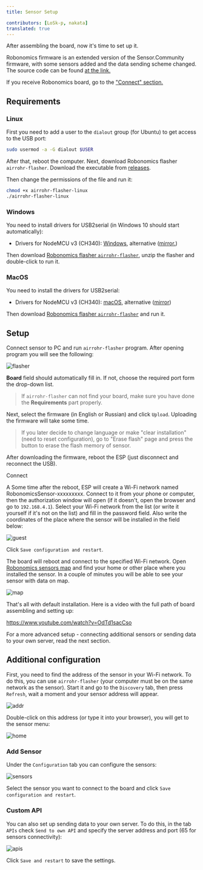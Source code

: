 ```yaml
---
title: Sensor Setup

contributors: [LoSk-p, nakata]
translated: true
---
```


After assembling the board, now it's time to set up it.

Robonomics firmware is an extended version of the Sensor.Community firmware, with some sensors added and the data sending scheme changed. The source code can be found [at the link.](https://github.com/LoSk-p/sensors-software/tree/master/airrohr-firmware) 

If you receive Robonomics board, go to the ["Connect" section.](#robonomics-board)

## Requirements 

### Linux

First you need to add a user to the `dialout` group (for Ubuntu) to get access to the USB port:

```bash
sudo usermod -a -G dialout $USER
```

After that, reboot the computer. 
Next, download Robonomics  flasher `airrohr-flasher`. Download the executable from [releases](https://github.com/airalab/sensors-connectivity/releases). 

Then change the permissions of the file and run it:

```bash
chmod +x airrohr-flasher-linux
./airrohr-flasher-linux
```

### Windows

You need to install drivers for USB2serial (in Windows 10 should start automatically):

* Drivers for NodeMCU v3 (CH340): [Windows](http://www.wch.cn/downloads/file/5.html), alternative ([mirror.](https://d.inf.re/luftdaten/CH341SER.ZIP))

Then download [Robonomics  flasher `airrohr-flasher`](https://github.com/airalab/sensors-connectivity/releases), unzip the flasher and double-click to run it.

### MacOS

You need to install the drivers for USB2serial:
* Drivers for NodeMCU v3 (CH340): [macOS](http://www.wch.cn/downloads/file/178.html), alternative ([mirror](https://d.inf.re/luftdaten/CH341SER_MAC.ZIP))

Then download [Robonomics  flasher `airrohr-flasher`](https://github.com/airalab/sensors-connectivity/releases) and run it.

## Setup

Connect sensor to PC and run `airrohr-flasher` program. After opening program you will see the following:

![flasher](../images/sensors-connectivity/flasher.jpg)

**Board** field should automatically fill in. If not, choose the required port form the drop-down list.
 > If `airrohr-flasher` can not find your board, make sure you have done the **Requirements** part properly.

Next, select the firmware (in English or Russian) and click `Upload`. Uploading the firmware will take some time.

> If you later decide to change language or make "clear installation"(need to reset configuration), go to "Erase flash" page and press the button to erase the 
> flash memory of sensor. 

After downloading the firmware, reboot the ESP (just disconnect and reconnect the USB).

<robo-wiki-title :type="3" anchor="robonomics-board"> 
Connect
</robo-wiki-title>

A Some time after the reboot, ESP will create a Wi-Fi network named RobonomicsSensor-xxxxxxxxx. 
Connect to it from your phone or computer, then the authorization window will open (if it doesn't, open the browser and go to `192.168.4.1`). 
Select your Wi-Fi network from the list (or write it yourself if it's not on the list) and fill in the password field. Also write the coordinates of the place where the sensor will be installed in the field below:

![guest](../images/sensors-connectivity/guest.jpg)

Click `Save configuration and restart`.

The board will reboot and connect to the specified Wi-Fi network. Open [Robonomics sensors map](https://sensors.robonomics.network/#/) and find your home or other place where you installed the sensor. In a couple of minutes you will be able to see your sensor with data on map.

![map](../images/sensors-connectivity/14_map.jpg)

That's all with default installation. Here is a video with the full path of board assembling and setting up:

https://www.youtube.com/watch?v=OdTd1sacCso

For a more advanced setup - connecting additional sensors or sending data to your own server, read the next section.


## Additional configuration

First, you need to find the address of the sensor in your Wi-Fi network. To do this, you can use `airrohr-flasher` 
(your computer must be on the same network as the sensor). Start it and go to the `Discovery` tab, then press `Refresh`, 
wait a moment and your sensor address will appear.


![addr](../images/sensors-connectivity/disc_flaser.jpg)


Double-click on this address (or type it into your browser), you will get to the sensor menu:

![home](../images/sensors-connectivity/home.png)

### Add Sensor 

Under the `Configuration` tab you can configure the sensors:

![sensors](../images/sensors-connectivity/sensors.png)

Select the sensor you want to connect to the board and click `Save configuration and restart`.

### Custom API
You can also set up sending data to your own server. To do this, in the tab `APIs` check `Send to own API` and specify the server address and port (65 for sensors connectivity):

![apis](../images/sensors-connectivity/apis_en.png)

Click `Save and restart` to save the settings.
